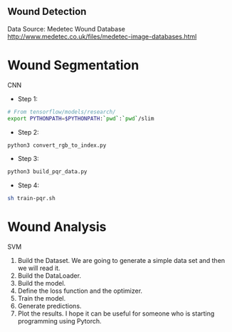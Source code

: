 ## Wound Detection

Data Source: Medetec Wound Database
http://www.medetec.co.uk/files/medetec-image-databases.html

# Wound Segmentation
CNN

* Step 1:
```bash
# From tensorflow/models/research/
export PYTHONPATH=$PYTHONPATH:`pwd`:`pwd`/slim
```
* Step 2:
```bash
python3 convert_rgb_to_index.py
```
* Step 3:
```bash
python3 build_pqr_data.py
```
* Step 4:
```bash
sh train-pqr.sh
```


# Wound Analysis
SVM
1. Build the Dataset. We are going to generate a simple data set and then we will read it.
2. Build the DataLoader.
3. Build the model.
4. Define the loss function and the optimizer.
5. Train the model.
6. Generate predictions.
7. Plot the results. I hope it can be useful for someone who is starting programming using Pytorch.
